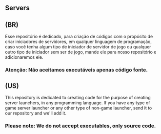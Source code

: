 ## Servers
## (BR)
Esse repositório é dedicado, para criação de códigos com o propósito de criar iniciadores de servidores, em qualquer linguagem de programação, caso você tenha algum tipo de iniciador de servidor de jogo ou qualquer outro tipo de iniciador sem ser de jogo, mande ele para nosso repositório e adicionaremos ele.

### Atenção: Não aceitamos executáveis apenas código fonte.

## (US)
This repository is dedicated to creating code for the purpose of creating server launchers, in any programming language. If you have any type of game server launcher or any other type of non-game launcher, send it to our repository and we'll add it.

### Please note: We do not accept executables, only source code.
